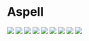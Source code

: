 # Aspell 

[![](https://img.shields.io/docker/pulls/cnservices/aspell.svg)](https://hub.docker.com/r/cnservices/aspell/)
[![](hhttps://img.shields.io/docker/build/cnservices/aspell)](https://hub.docker.com/r/cnservices/aspell/)
[![](https://img.shields.io/docker/automated/cnservices/aspell)](https://hub.docker.com/r/cnservices/aspell/)
[![](https://img.shields.io/docker/stars/cnservices/aspell)](https://hub.docker.com/r/cnservices/aspell/)
[![](https://img.shields.io/github/license/cn-writing/aspell)](https://github.com/cn-writing/aspell)
[![](https://img.shields.io/github/issues/cn-writing/aspell)](https://github.com/cn-writing/aspell)
[![](https://img.shields.io/github/issues-closed/cn-writing/aspell)](https://github.com/cn-writing/aspell)
[![](https://img.shields.io/github/languages/code-size/cn-writing/aspell)](https://github.com/cn-writing/aspell)
[![](https://img.shields.io/github/repo-size/cn-writing/aspell)](https://github.com/cn-writing/aspell)
